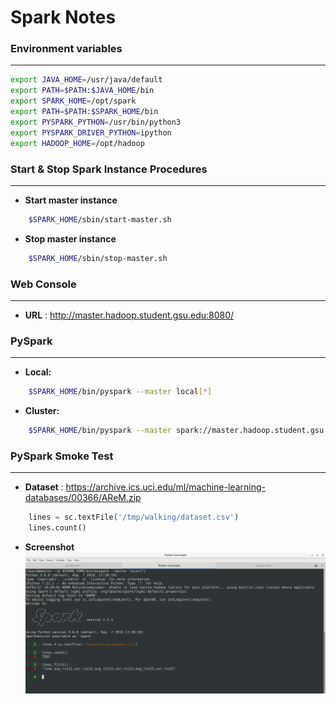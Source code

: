 # Spark Notes


### Environment variables
___
```bash
export JAVA_HOME=/usr/java/default
export PATH=$PATH:$JAVA_HOME/bin
export SPARK_HOME=/opt/spark
export PATH=$PATH:$SPARK_HOME/bin
export PYSPARK_PYTHON=/usr/bin/python3
export PYSPARK_DRIVER_PYTHON=ipython
export HADOOP_HOME=/opt/hadoop
```

### Start & Stop Spark Instance Procedures
___

+ **Start master instance**
```bash
    $SPARK_HOME/sbin/start-master.sh
```

+ **Stop master instance**
```bash
    $SPARK_HOME/sbin/stop-master.sh
```

### Web Console
___
+ **URL** : http://master.hadoop.student.gsu.edu:8080/


### PySpark 
___
+ **Local:** 
```bash
    $SPARK_HOME/bin/pyspark --master local[*]
```

+ **Cluster:** 
```bash
    $SPARK_HOME/bin/pyspark --master spark://master.hadoop.student.gsu.edu:7077
```

### PySpark Smoke Test
___
+ **Dataset** : https://archive.ics.uci.edu/ml/machine-learning-databases/00366/AReM.zip

```python
    lines = sc.textFile('/tmp/walking/dataset.csv')
    lines.count()
```

+ **Screenshot**
![screenshot](assignments/1/resources/screenshot.png)